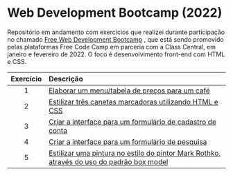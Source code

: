 # Web Development Bootcamp (2022)
 Repositório em andamento com exercícios que realizei durante participação no chamado [Free Web Development Bootcamp](https://www.classcentral.com/report/webdev-bootcamp/) , que está sendo promovido pelas plataformas Free Code Camp em parceria com a Class Central, em janeiro e fevereiro de 2022. O foco é desenvolvimento front-end com HTML e CSS.
<br>

Exercício | Descrição 
:---: | :---
1 | [Elaborar um menu/tabela de preços para um café](https://michelelozada.github.io/Web-Dev-Bootcamp-2022/1-Building_a_cafe_menu/)
2 | [Estilizar três canetas marcadoras utilizando HTML e CSS](https://michelelozada.github.io/Web-Dev-Bootcamp-2022/2-Building_a_set_of_colored_markers/)
3 | [Criar a interface para um formulário de cadastro de conta](https://michelelozada.github.io/Web-Dev-Bootcamp-2022/3-Building_a_registration_form/)
4 | [Criar a interface para um formulário de pesquisa](https://michelelozada.github.io/Web-Dev-Bootcamp-2022/4-Building_a_survey_form)
5 | [Estilizar uma pintura no estilo do pintor Mark Rothko, através do uso do padrão box model](https://michelelozada.github.io/Web-Dev-Bootcamp-2022/5-Building_a_Rothko_painting)